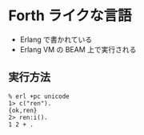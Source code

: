# Forth ライクな言語

- Erlang で書かれている
- Erlang VM の BEAM 上で実行される

## 実行方法

```
% erl +pc unicode
1> c("ren").
{ok,ren}
2> ren:i().
1 2 + .
```
